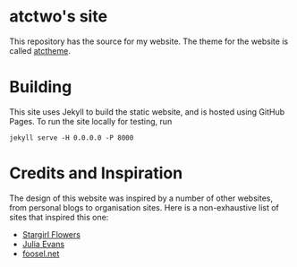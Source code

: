 # atctwo's site

This repository has the source for my website.  The theme for the website is called [atctheme](https://github.com/atctwo/atctheme).

# Building
This site uses Jekyll to build the static website, and is hosted using GitHub Pages.  To run the site locally for testing, run
```
jekyll serve -H 0.0.0.0 -P 8000
```

# Credits and Inspiration
The design of this website was inspired by a number of other websites, from personal blogs to organisation sites.  Here is a non-exhaustive list of sites that inspired this one:
- [Stargirl Flowers](https://thea.codes/)
- [Julia Evans](https://jvns.ca/)
- [foosel.net](https://foosel.net/blog/)